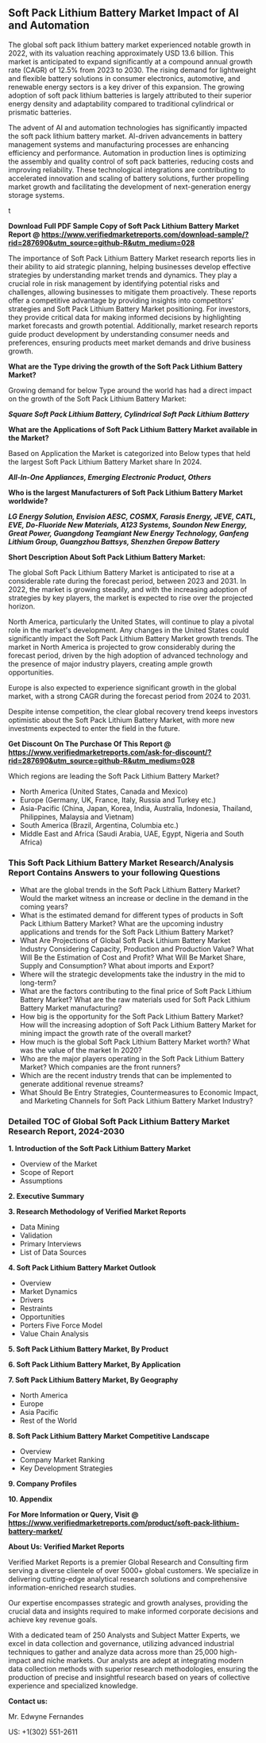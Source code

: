 <h2>Soft Pack Lithium Battery Market Impact of AI and Automation</h2><p>The global soft pack lithium battery market experienced notable growth in 2022, with its valuation reaching approximately USD 13.6 billion. This market is anticipated to expand significantly at a compound annual growth rate (CAGR) of 12.5% from 2023 to 2030. The rising demand for lightweight and flexible battery solutions in consumer electronics, automotive, and renewable energy sectors is a key driver of this expansion. The growing adoption of soft pack lithium batteries is largely attributed to their superior energy density and adaptability compared to traditional cylindrical or prismatic batteries.</p><p>The advent of AI and automation technologies has significantly impacted the soft pack lithium battery market. AI-driven advancements in battery management systems and manufacturing processes are enhancing efficiency and performance. Automation in production lines is optimizing the assembly and quality control of soft pack batteries, reducing costs and improving reliability. These technological integrations are contributing to accelerated innovation and scaling of battery solutions, further propelling market growth and facilitating the development of next-generation energy storage systems.</p>t</p><p id="" class=""><strong>Download Full PDF Sample Copy of Soft Pack Lithium Battery Market Report @ <a href="https://www.verifiedmarketreports.com/download-sample/?rid=287690&utm_source=github-R&utm_medium=028" target="_blank">https://www.verifiedmarketreports.com/download-sample/?rid=287690&utm_source=github-R&utm_medium=028</a></strong></p><p>The importance of&nbsp;Soft Pack Lithium Battery Market research reports lies in their ability to aid strategic planning, helping businesses develop effective strategies by understanding market trends and dynamics. They play a crucial role in risk management by identifying potential risks and challenges, allowing businesses to mitigate them proactively. These reports offer a competitive advantage by providing insights into competitors' strategies and Soft Pack Lithium Battery Market positioning. For investors, they provide critical data for making informed decisions by highlighting market forecasts and growth potential. Additionally, market research reports guide product development by understanding consumer needs and preferences, ensuring products meet market demands and drive business growth.</p><p><strong>What are the&nbsp;Type driving the growth of the Soft Pack Lithium Battery Market?</strong></p><p id="" class="">Growing demand for below Type around the world has had a direct impact on the growth of the Soft Pack Lithium Battery Market:</p><em><strong>Square Soft Pack Lithium Battery, Cylindrical Soft Pack Lithium Battery</strong></em></p><strong>What are the&nbsp;Applications&nbsp;of Soft Pack Lithium Battery Market available in the Market?</strong></p><p id="" class="">Based on Application the Market is categorized into Below types that held the largest Soft Pack Lithium Battery Market share In 2024.</p><em><strong>All-In-One Appliances, Emerging Electronic Product, Others</strong></em></p><strong>Who is the largest Manufacturers of Soft Pack Lithium Battery Market worldwide?</strong></p><p><em><strong>LG Energy Solution, Envision AESC, COSMX, Farasis Energy, JEVE, CATL, EVE, Do-Fluoride New Materials, A123 Systems, Soundon New Energy, Great Power, Guangdong Teamgiant New Energy Technology, Ganfeng Lithium Group, Guangzhou Battsys, Shenzhen Grepow Battery</strong></em></p><p id="" class=""><strong>Short Description About Soft Pack Lithium Battery Market:</strong></p><p>The global Soft Pack Lithium Battery Market is anticipated to rise at a considerable rate during the forecast period, between 2023 and 2031. In 2022, the market is growing steadily, and with the increasing adoption of strategies by key players, the market is expected to rise over the projected horizon.</p><p>North America, particularly the United States, will continue to play a pivotal role in the market's development. Any changes in the United States could significantly impact the Soft Pack Lithium Battery Market growth trends. The market in North America is projected to grow considerably during the forecast period, driven by the high adoption of advanced technology and the presence of major industry players, creating ample growth opportunities.</p><p>Europe is also expected to experience significant growth in the global market, with a strong CAGR during the forecast period from 2024 to 2031.</p><p>Despite intense competition, the clear global recovery trend keeps investors optimistic about the Soft Pack Lithium Battery Market, with more new investments expected to enter the field in the future.</p><p id="" class=""><strong>Get Discount On The Purchase Of This Report @ <a href="https://www.verifiedmarketreports.com/ask-for-discount/?rid=287690&utm_source=github-R&utm_medium=028" target="_blank">https://www.verifiedmarketreports.com/ask-for-discount/?rid=287690&utm_source=github-R&utm_medium=028</a></strong></p>Which regions are leading the Soft Pack Lithium Battery Market?</p><ul><li>North America (United States, Canada and Mexico)</li><li>Europe (Germany, UK, France, Italy, Russia and Turkey etc.)</li><li>Asia-Pacific (China, Japan, Korea, India, Australia, Indonesia, Thailand, Philippines, Malaysia and Vietnam)</li><li>South America (Brazil, Argentina, Columbia etc.)</li><li>Middle East and Africa (Saudi Arabia, UAE, Egypt, Nigeria and South Africa)</li></ul><h3 id="" class="">This Soft Pack Lithium Battery Market Research/Analysis Report Contains Answers to your following Questions</h3><ul><li>What are the global trends in the Soft Pack Lithium Battery Market? Would the market witness an increase or decline in the demand in the coming years?</li><li>What is the estimated demand for different types of products in Soft Pack Lithium Battery Market? What are the upcoming industry applications and trends for the Soft Pack Lithium Battery Market?</li><li>What Are Projections of Global Soft Pack Lithium Battery Market Industry Considering Capacity, Production and Production Value? What Will Be the Estimation of Cost and Profit? What Will Be Market Share, Supply and Consumption? What about imports and Export?</li><li>Where will the strategic developments take the industry in the mid to long-term?</li><li>What are the factors contributing to the final price of Soft Pack Lithium Battery Market? What are the raw materials used for Soft Pack Lithium Battery Market manufacturing?</li><li>How big is the opportunity for the Soft Pack Lithium Battery Market? How will the increasing adoption of Soft Pack Lithium Battery Market for mining impact the growth rate of the overall market?</li><li>How much is the global Soft Pack Lithium Battery Market worth? What was the value of the market In 2020?</li><li>Who are the major players operating in the Soft Pack Lithium Battery Market? Which companies are the front runners?</li><li>Which are the recent industry trends that can be implemented to generate additional revenue streams?</li><li>What Should Be Entry Strategies, Countermeasures to Economic Impact, and Marketing Channels for Soft Pack Lithium Battery Market Industry?</li></ul><h3 id="" class="">Detailed TOC of Global Soft Pack Lithium Battery Market Research Report, 2024-2030</h3><p id="" class=""><strong>1. Introduction of the Soft Pack Lithium Battery Market</strong></p><ul><li>Overview of the Market</li><li>Scope of Report</li><li>Assumptions</li></ul><p id="" class=""><strong>2. Executive Summary</strong></p><p id="" class=""><strong>3. Research Methodology of Verified Market Reports</strong></p><ul><li>Data Mining</li><li>Validation</li><li>Primary Interviews</li><li>List of Data Sources</li></ul><p id="" class=""><strong>4. Soft Pack Lithium Battery Market Outlook</strong></p><ul><li>Overview</li><li>Market Dynamics</li><li>Drivers</li><li>Restraints</li><li>Opportunities</li><li>Porters Five Force Model</li><li>Value Chain Analysis</li></ul><p id="" class=""><strong>5. Soft Pack Lithium Battery Market, By Product</strong></p><p id="" class=""><strong>6. Soft Pack Lithium Battery Market, By Application</strong></p><p id="" class=""><strong>7. Soft Pack Lithium Battery Market, By Geography</strong></p><ul><li>North America</li><li>Europe</li><li>Asia Pacific</li><li>Rest of the World</li></ul><p id="" class=""><strong>8. Soft Pack Lithium Battery Market Competitive Landscape</strong></p><ul><li>Overview</li><li>Company Market Ranking</li><li>Key Development Strategies</li></ul><p id="" class=""><strong>9. Company Profiles</strong></p><p id="" class=""><strong>10. Appendix</strong></p><p id="" class=""><strong>For More Information or Query, Visit @ <a href="https://www.verifiedmarketreports.com/product/soft-pack-lithium-battery-market/" target="_blank">https://www.verifiedmarketreports.com/product/soft-pack-lithium-battery-market/</a></strong></p><p id="" class=""><strong>About Us: Verified Market Reports</strong></p><p id="" class="">Verified Market Reports is a premier Global Research and Consulting firm serving a diverse clientele of over 5000+ global customers. We specialize in delivering cutting-edge analytical research solutions and comprehensive information-enriched research studies.</p><p id="" class="">Our expertise encompasses strategic and growth analyses, providing the crucial data and insights required to make informed corporate decisions and achieve key revenue goals.</p><p id="" class="">With a dedicated team of 250 Analysts and Subject Matter Experts, we excel in data collection and governance, utilizing advanced industrial techniques to gather and analyze data across more than 25,000 high-impact and niche markets. Our analysts are adept at integrating modern data collection methods with superior research methodologies, ensuring the production of precise and insightful research based on years of collective experience and specialized knowledge.</p><p id="" class=""><strong>Contact us:</strong></p><p id="" class="">Mr. Edwyne Fernandes</p><p id="" class="">US: +1(302) 551-2611</p>